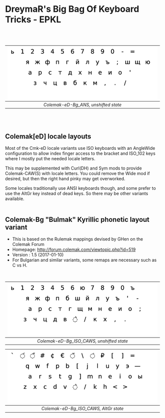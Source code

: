DreymaR's Big Bag Of Keyboard Tricks - EPKL
===========================================
<br><br>

|![EPKL help image for Colemak-eD-Bg on an ANSI board, unshifted state](./Cmk-eD-Bg_ANS/state0.png)|
|   :---:   |
|_Colemak-eD-Bg_ANS, unshifted state_|

<br><br>

Colemak[eD] locale layouts
--------------------------
Most of the Cmk-eD locale variants use ISO keyboards with an AngleWide configuration to allow index finger access to the bracket and ISO_102 keys where I mostly put the needed locale letters.

This may be supplemented with Curl(DH) and Sym mods to provide Colemak-CAW(S) with locale letters. You could remove the Wide mod if desired, but then the right hand pinky may get overworked.

Some locales traditionally use ANSI keyboards though, and some prefer to use the AltGr key instead of dead keys. So there may be other variants available.
<br><br>

Colemak-Bg "Bulmak" Kyrillic phonetic layout variant
----------------------------------------------------
- This is based on the Rulemak mappings devised by GHen on the Colemak Forum
- Homepage: http://forum.colemak.com/viewtopic.php?id=519
- Version : 1.5 (2017-01-10)
- For Bulgarian and similar variants, some remaps are necessary such as C vs H.
<br>

|![EPKL help image for Colemak-eD-Bg CAWS on an ISO board, unshifted state](./Cmk-eD-Bg_ISO_CurlAWideSym/state0.png)|
|   :---:   |
|_Colemak-eD-Bg_ISO_CAWS, unshifted state_|

|![EPKL help image for Colemak-eD-Bg CAWS on an ISO board, AltGr state](./Cmk-eD-Bg_ISO_CurlAWideSym/state6.png)|
|   :---:   |
|_Colemak-eD-Bg_ISO_CAWS, AltGr state_|

